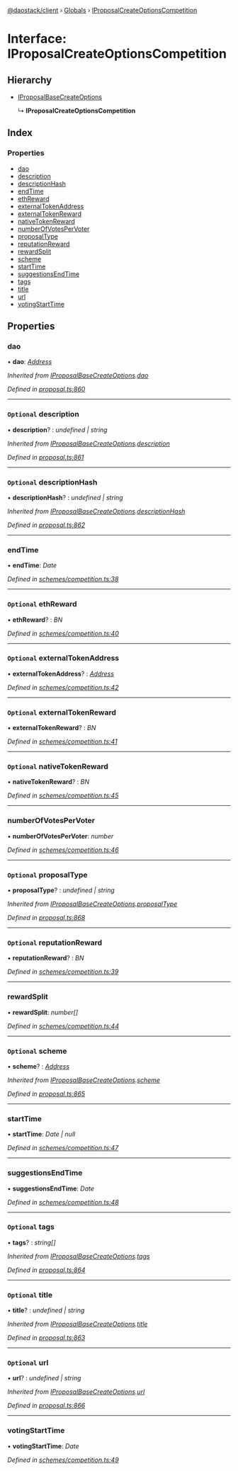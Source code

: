 [@daostack/client](../README.md) › [Globals](../globals.md) › [IProposalCreateOptionsCompetition](iproposalcreateoptionscompetition.md)

# Interface: IProposalCreateOptionsCompetition

## Hierarchy

* [IProposalBaseCreateOptions](iproposalbasecreateoptions.md)

  ↳ **IProposalCreateOptionsCompetition**

## Index

### Properties

* [dao](iproposalcreateoptionscompetition.md#dao)
* [description](iproposalcreateoptionscompetition.md#optional-description)
* [descriptionHash](iproposalcreateoptionscompetition.md#optional-descriptionhash)
* [endTime](iproposalcreateoptionscompetition.md#endtime)
* [ethReward](iproposalcreateoptionscompetition.md#optional-ethreward)
* [externalTokenAddress](iproposalcreateoptionscompetition.md#optional-externaltokenaddress)
* [externalTokenReward](iproposalcreateoptionscompetition.md#optional-externaltokenreward)
* [nativeTokenReward](iproposalcreateoptionscompetition.md#optional-nativetokenreward)
* [numberOfVotesPerVoter](iproposalcreateoptionscompetition.md#numberofvotespervoter)
* [proposalType](iproposalcreateoptionscompetition.md#optional-proposaltype)
* [reputationReward](iproposalcreateoptionscompetition.md#optional-reputationreward)
* [rewardSplit](iproposalcreateoptionscompetition.md#rewardsplit)
* [scheme](iproposalcreateoptionscompetition.md#optional-scheme)
* [startTime](iproposalcreateoptionscompetition.md#starttime)
* [suggestionsEndTime](iproposalcreateoptionscompetition.md#suggestionsendtime)
* [tags](iproposalcreateoptionscompetition.md#optional-tags)
* [title](iproposalcreateoptionscompetition.md#optional-title)
* [url](iproposalcreateoptionscompetition.md#optional-url)
* [votingStartTime](iproposalcreateoptionscompetition.md#votingstarttime)

## Properties

###  dao

• **dao**: *[Address](../globals.md#address)*

*Inherited from [IProposalBaseCreateOptions](iproposalbasecreateoptions.md).[dao](iproposalbasecreateoptions.md#dao)*

*Defined in [proposal.ts:860](https://github.com/daostack/client/blob/84a7af3/src/proposal.ts#L860)*

___

### `Optional` description

• **description**? : *undefined | string*

*Inherited from [IProposalBaseCreateOptions](iproposalbasecreateoptions.md).[description](iproposalbasecreateoptions.md#optional-description)*

*Defined in [proposal.ts:861](https://github.com/daostack/client/blob/84a7af3/src/proposal.ts#L861)*

___

### `Optional` descriptionHash

• **descriptionHash**? : *undefined | string*

*Inherited from [IProposalBaseCreateOptions](iproposalbasecreateoptions.md).[descriptionHash](iproposalbasecreateoptions.md#optional-descriptionhash)*

*Defined in [proposal.ts:862](https://github.com/daostack/client/blob/84a7af3/src/proposal.ts#L862)*

___

###  endTime

• **endTime**: *Date*

*Defined in [schemes/competition.ts:38](https://github.com/daostack/client/blob/84a7af3/src/schemes/competition.ts#L38)*

___

### `Optional` ethReward

• **ethReward**? : *BN*

*Defined in [schemes/competition.ts:40](https://github.com/daostack/client/blob/84a7af3/src/schemes/competition.ts#L40)*

___

### `Optional` externalTokenAddress

• **externalTokenAddress**? : *[Address](../globals.md#address)*

*Defined in [schemes/competition.ts:42](https://github.com/daostack/client/blob/84a7af3/src/schemes/competition.ts#L42)*

___

### `Optional` externalTokenReward

• **externalTokenReward**? : *BN*

*Defined in [schemes/competition.ts:41](https://github.com/daostack/client/blob/84a7af3/src/schemes/competition.ts#L41)*

___

### `Optional` nativeTokenReward

• **nativeTokenReward**? : *BN*

*Defined in [schemes/competition.ts:45](https://github.com/daostack/client/blob/84a7af3/src/schemes/competition.ts#L45)*

___

###  numberOfVotesPerVoter

• **numberOfVotesPerVoter**: *number*

*Defined in [schemes/competition.ts:46](https://github.com/daostack/client/blob/84a7af3/src/schemes/competition.ts#L46)*

___

### `Optional` proposalType

• **proposalType**? : *undefined | string*

*Inherited from [IProposalBaseCreateOptions](iproposalbasecreateoptions.md).[proposalType](iproposalbasecreateoptions.md#optional-proposaltype)*

*Defined in [proposal.ts:868](https://github.com/daostack/client/blob/84a7af3/src/proposal.ts#L868)*

___

### `Optional` reputationReward

• **reputationReward**? : *BN*

*Defined in [schemes/competition.ts:39](https://github.com/daostack/client/blob/84a7af3/src/schemes/competition.ts#L39)*

___

###  rewardSplit

• **rewardSplit**: *number[]*

*Defined in [schemes/competition.ts:44](https://github.com/daostack/client/blob/84a7af3/src/schemes/competition.ts#L44)*

___

### `Optional` scheme

• **scheme**? : *[Address](../globals.md#address)*

*Inherited from [IProposalBaseCreateOptions](iproposalbasecreateoptions.md).[scheme](iproposalbasecreateoptions.md#optional-scheme)*

*Defined in [proposal.ts:865](https://github.com/daostack/client/blob/84a7af3/src/proposal.ts#L865)*

___

###  startTime

• **startTime**: *Date | null*

*Defined in [schemes/competition.ts:47](https://github.com/daostack/client/blob/84a7af3/src/schemes/competition.ts#L47)*

___

###  suggestionsEndTime

• **suggestionsEndTime**: *Date*

*Defined in [schemes/competition.ts:48](https://github.com/daostack/client/blob/84a7af3/src/schemes/competition.ts#L48)*

___

### `Optional` tags

• **tags**? : *string[]*

*Inherited from [IProposalBaseCreateOptions](iproposalbasecreateoptions.md).[tags](iproposalbasecreateoptions.md#optional-tags)*

*Defined in [proposal.ts:864](https://github.com/daostack/client/blob/84a7af3/src/proposal.ts#L864)*

___

### `Optional` title

• **title**? : *undefined | string*

*Inherited from [IProposalBaseCreateOptions](iproposalbasecreateoptions.md).[title](iproposalbasecreateoptions.md#optional-title)*

*Defined in [proposal.ts:863](https://github.com/daostack/client/blob/84a7af3/src/proposal.ts#L863)*

___

### `Optional` url

• **url**? : *undefined | string*

*Inherited from [IProposalBaseCreateOptions](iproposalbasecreateoptions.md).[url](iproposalbasecreateoptions.md#optional-url)*

*Defined in [proposal.ts:866](https://github.com/daostack/client/blob/84a7af3/src/proposal.ts#L866)*

___

###  votingStartTime

• **votingStartTime**: *Date*

*Defined in [schemes/competition.ts:49](https://github.com/daostack/client/blob/84a7af3/src/schemes/competition.ts#L49)*
